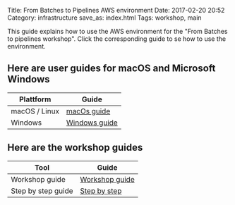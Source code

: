 Title: From Batches to Pipelines AWS environment
Date: 2017-02-20 20:52
Category: infrastructure
save_as: index.html
Tags: workshop, main

This guide explains how to use the AWS environment for the "From Batches to pipelines workshop".
Click the corresponding guide to se how to use the environment.

## Here are user guides for macOS and Microsoft Windows
Plattform     | Guide
--------------|------------------------------------
macOS / Linux | [macOs guide]({filename}/mac/index.md)
Windows       | [Windows guide]({filename}/win/index.md)


## Here are the workshop guides
Tool              | Guide
------------------|-------------------------------
Workshop guide    | [Workshop guide]({filename}/workshop/index.md)
Step by step guide| [Step by step]({filename}/steps/index.md)

